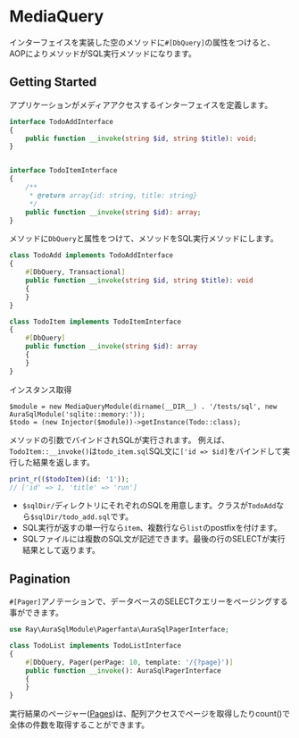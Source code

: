 # MediaQuery

インターフェイスを実装した空のメソッドに`#[DbQuery]`の属性をつけると、AOPによりメソッドがSQL実行メソッドになります。

## Getting Started

アプリケーションがメディアアクセスするインターフェイスを定義します。

```php
interface TodoAddInterface
{
    public function __invoke(string $id, string $title): void;
}
```

```php

interface TodoItemInterface
{
    /**
     * @return array{id: string, title: string}
     */
    public function __invoke(string $id): array;
}
```

メソッドに`DbQuery`と属性をつけて、メソッドをSQL実行メソッドにします。

```php
class TodoAdd implements TodoAddInterface
{
    #[DbQuery, Transactional]
    public function __invoke(string $id, string $title): void
    {
    }
}
```

```php
class TodoItem implements TodoItemInterface
{
    #[DbQuery]
    public function __invoke(string $id): array
    {
    }
}
```

インスタンス取得

```
$module = new MediaQueryModule(dirname(__DIR__) . '/tests/sql', new AuraSqlModule('sqlite::memory:'));
$todo = (new Injector($module))->getInstance(Todo::class);
```
メソッドの引数でバインドされSQLが実行されます。
例えば、`TodoItem::__invoke()`は`todo_item.sql`SQL文に`['id => $id]`をバインドして実行した結果を返します。

```php
print_r(($todoItem)(id: '1'));
// ['id' => 1, 'title' => 'run']
```

* `$sqlDir/`ディレクトリにそれぞれのSQLを用意します。クラスが`TodoAdd`なら`$sqlDir/todo_add.sql`です。
* SQL実行が返すの単一行なら`item`、複数行なら`list`のpostfixを付けます。
* SQLファイルには複数のSQL文が記述できます。最後の行のSELECTが実行結果として返ります。

## Pagination

`#[Pager]`アノテーションで、データベースのSELECTクエリーをページングする事ができます。

```php
use Ray\AuraSqlModule\Pagerfanta\AuraSqlPagerInterface;

class TodoList implements TodoListInterface
{
    #[DbQuery, Pager(perPage: 10, template: '/{?page}')]
    public function __invoke(): AuraSqlPagerInterface
    {
    }
}
```
実行結果のページャー([Pages](Page.md))は、配列アクセスでページを取得したりcount()で全体の件数を取得することができます。

